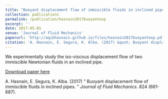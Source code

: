 ```yaml
---
title: "Buoyant displacement flow of immiscible fluids in inclined pipes"
collection: publications
permalink: /publication/hasnain2017buoyantexp
excerpt: ''
date: 2017-05-01
venue: 'Journal of Fluid Mechanics'
paperurl: 'http://aqibhasnain.github.io/files/hasnain2017buoyantexp.pdf'
citation: 'A. Hasnain, E. Segura, K. Alba. (2017) &quot; Buoyant displacement flow of immiscible fluids in inclined pipes. &quot; <i>Journal of Fluid Mechanics</i>. 824 (661-687).'
---
```

We experimentally study the iso-viscous displacement flow of two immiscible Newtonian fluids in an inclined pipe.

[Download paper here](http://aqibhasnain.github.io/files/hasnain2017buoyantexp.pdf)

A. Hasnain, E. Segura, K. Alba. (2017) &quot; Buoyant displacement flow of immiscible fluids in inclined pipes. &quot; <i>Journal of Fluid Mechanics</i>. 824 (661-687).
